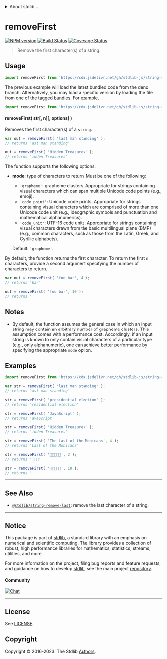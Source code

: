 <!--

@license Apache-2.0

Copyright (c) 2018 The Stdlib Authors.

Licensed under the Apache License, Version 2.0 (the "License");
you may not use this file except in compliance with the License.
You may obtain a copy of the License at

   http://www.apache.org/licenses/LICENSE-2.0

Unless required by applicable law or agreed to in writing, software
distributed under the License is distributed on an "AS IS" BASIS,
WITHOUT WARRANTIES OR CONDITIONS OF ANY KIND, either express or implied.
See the License for the specific language governing permissions and
limitations under the License.

-->


<details>
  <summary>
    About stdlib...
  </summary>
  <p>We believe in a future in which the web is a preferred environment for numerical computation. To help realize this future, we've built stdlib. stdlib is a standard library, with an emphasis on numerical and scientific computation, written in JavaScript (and C) for execution in browsers and in Node.js.</p>
  <p>The library is fully decomposable, being architected in such a way that you can swap out and mix and match APIs and functionality to cater to your exact preferences and use cases.</p>
  <p>When you use stdlib, you can be absolutely certain that you are using the most thorough, rigorous, well-written, studied, documented, tested, measured, and high-quality code out there.</p>
  <p>To join us in bringing numerical computing to the web, get started by checking us out on <a href="https://github.com/stdlib-js/stdlib">GitHub</a>, and please consider <a href="https://opencollective.com/stdlib">financially supporting stdlib</a>. We greatly appreciate your continued support!</p>
</details>

# removeFirst

[![NPM version][npm-image]][npm-url] [![Build Status][test-image]][test-url] [![Coverage Status][coverage-image]][coverage-url] <!-- [![dependencies][dependencies-image]][dependencies-url] -->

> Remove the first character(s) of a string.



<section class="usage">

## Usage

```javascript
import removeFirst from 'https://cdn.jsdelivr.net/gh/stdlib-js/string-remove-first@deno/mod.js';
```
The previous example will load the latest bundled code from the deno branch. Alternatively, you may load a specific version by loading the file from one of the [tagged bundles](https://github.com/stdlib-js/string-remove-first/tags). For example,

```javascript
import removeFirst from 'https://cdn.jsdelivr.net/gh/stdlib-js/string-remove-first@v0.1.0-deno/mod.js';
```

#### removeFirst( str\[, n]\[, options] )

Removes the first character(s) of a `string`.

```javascript
var out = removeFirst( 'last man standing' );
// returns 'ast man standing'

out = removeFirst( 'Hidden Treasures' );
// returns 'idden Treasures'
```

The function supports the following options:

-   **mode**: type of characters to return. Must be one of the following:

    -   `'grapheme'`: grapheme clusters. Appropriate for strings containing visual characters which can span multiple Unicode code points (e.g., emoji).
    -   `'code_point'`: Unicode code points. Appropriate for strings containing visual characters which are comprised of more than one Unicode code unit (e.g., ideographic symbols and punctuation and mathematical alphanumerics).
    -   `'code_unit'`: UTF-16 code units. Appropriate for strings containing visual characters drawn from the basic multilingual plane (BMP) (e.g., common characters, such as those from the Latin, Greek, and Cyrillic alphabets).

    Default: `'grapheme'`.

By default, the function returns the first character. To return the first `n` characters, provide a second argument specifying the number of characters to return.

```javascript
var out = removeFirst( 'foo bar', 4 );
// returns 'bar'

out = removeFirst( 'foo bar', 10 );
// returns ''
```

</section>

<!-- /.usage -->

<!-- Package usage notes. Make sure to keep an empty line after the `section` element and another before the `/section` close. -->

<section class="notes">

## Notes

-   By default, the function assumes the general case in which an input string may contain an arbitrary number of grapheme clusters. This assumption comes with a performance cost. Accordingly, if an input string is known to only contain visual characters of a particular type (e.g., only alphanumeric), one can achieve better performance by specifying the appropriate `mode` option.

</section>

<!-- /.notes -->

<section class="examples">

## Examples

<!-- eslint no-undef: "error" -->

```javascript
import removeFirst from 'https://cdn.jsdelivr.net/gh/stdlib-js/string-remove-first@deno/mod.js';

var str = removeFirst( 'last man standing' );
// returns 'ast man standing'

str = removeFirst( 'presidential election' );
// returns 'residential election'

str = removeFirst( 'JavaScript' );
// returns 'avaScript'

str = removeFirst( 'Hidden Treasures' );
// returns 'idden Treasures'

str = removeFirst( 'The Last of the Mohicans', 4 );
// returns 'Last of the Mohicans'

str = removeFirst( '🐶🐮🐷🐰🐸', 2 );
// returns '🐷🐰🐸'

str = removeFirst( '🐶🐮🐷🐰🐸', 10 );
// returns ''
```

</section>

<!-- /.examples -->



<!-- Section for related `stdlib` packages. Do not manually edit this section, as it is automatically populated. -->

<section class="related">

* * *

## See Also

-   <span class="package-name">[`@stdlib/string-remove-last`][@stdlib/string/remove-last]</span><span class="delimiter">: </span><span class="description">remove the last character of a string.</span>

</section>

<!-- /.related -->

<!-- Section for all links. Make sure to keep an empty line after the `section` element and another before the `/section` close. -->


<section class="main-repo" >

* * *

## Notice

This package is part of [stdlib][stdlib], a standard library with an emphasis on numerical and scientific computing. The library provides a collection of robust, high performance libraries for mathematics, statistics, streams, utilities, and more.

For more information on the project, filing bug reports and feature requests, and guidance on how to develop [stdlib][stdlib], see the main project [repository][stdlib].

#### Community

[![Chat][chat-image]][chat-url]

---

## License

See [LICENSE][stdlib-license].


## Copyright

Copyright &copy; 2016-2023. The Stdlib [Authors][stdlib-authors].

</section>

<!-- /.stdlib -->

<!-- Section for all links. Make sure to keep an empty line after the `section` element and another before the `/section` close. -->

<section class="links">

[npm-image]: http://img.shields.io/npm/v/@stdlib/string-remove-first.svg
[npm-url]: https://npmjs.org/package/@stdlib/string-remove-first

[test-image]: https://github.com/stdlib-js/string-remove-first/actions/workflows/test.yml/badge.svg?branch=v0.1.0
[test-url]: https://github.com/stdlib-js/string-remove-first/actions/workflows/test.yml?query=branch:v0.1.0

[coverage-image]: https://img.shields.io/codecov/c/github/stdlib-js/string-remove-first/main.svg
[coverage-url]: https://codecov.io/github/stdlib-js/string-remove-first?branch=main

<!--

[dependencies-image]: https://img.shields.io/david/stdlib-js/string-remove-first.svg
[dependencies-url]: https://david-dm.org/stdlib-js/string-remove-first/main

-->

[chat-image]: https://img.shields.io/gitter/room/stdlib-js/stdlib.svg
[chat-url]: https://app.gitter.im/#/room/#stdlib-js_stdlib:gitter.im

[stdlib]: https://github.com/stdlib-js/stdlib

[stdlib-authors]: https://github.com/stdlib-js/stdlib/graphs/contributors

[cli-section]: https://github.com/stdlib-js/string-remove-first#cli
[cli-url]: https://github.com/stdlib-js/string-remove-first/tree/cli
[@stdlib/string-remove-first]: https://github.com/stdlib-js/string-remove-first/tree/main

[umd]: https://github.com/umdjs/umd
[es-module]: https://developer.mozilla.org/en-US/docs/Web/JavaScript/Guide/Modules

[deno-url]: https://github.com/stdlib-js/string-remove-first/tree/deno
[umd-url]: https://github.com/stdlib-js/string-remove-first/tree/umd
[esm-url]: https://github.com/stdlib-js/string-remove-first/tree/esm
[branches-url]: https://github.com/stdlib-js/string-remove-first/blob/main/branches.md

[stdlib-license]: https://raw.githubusercontent.com/stdlib-js/string-remove-first/main/LICENSE

[standard-streams]: https://en.wikipedia.org/wiki/Standard_streams

[mdn-regexp]: https://developer.mozilla.org/en-US/docs/Web/JavaScript/Guide/Regular_Expressions

<!-- <related-links> -->

[@stdlib/string/remove-last]: https://github.com/stdlib-js/string-remove-last/tree/deno

<!-- </related-links> -->

</section>

<!-- /.links -->
